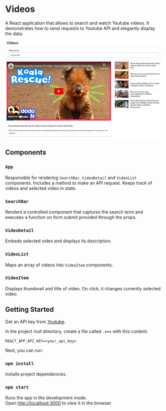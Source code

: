 # Videos

A React application that allows to search and watch Youtube videos. It demonstrates how to send requests to Youtube API and elegantly display the data.

![Video results](./images/app.png "Video results")

## Components

### `App`

Responsible for rendering `SearchBar`, `VideoDetail` and `VideoList` components. Includes a method to make an API request. Keeps track of videos and selected video in state.

### `SearchBar` 

Renders a controlled component that captures the search term and executes a function on form submit provided through the props.

### `VideoDetail`

Embeds selected video and displays its description.

### `VideoList`

Maps an array of videos into `VideoItem` components.

### `VideoItem`

Displays thumbnail and title of video. On click, it changes currently selected video.

## Getting Started

Get an API key from [Youtube](https://developers.google.com/youtube/v3).

In the project root directory, create a file called `.env` with this content:

```
REACT_APP_API_KEY=<your_api_key>
```

Next, you can run:

### `npm install`

Installs project dependencies.

### `npm start`

Runs the app in the development mode.\
Open [http://localhost:3000](http://localhost:3000) to view it in the browser.
